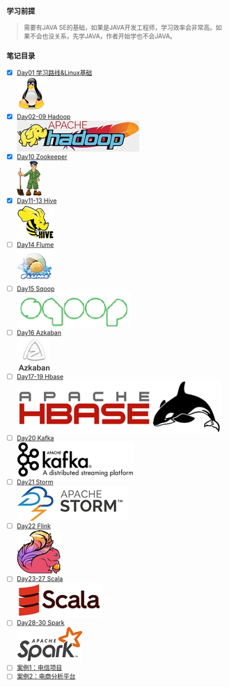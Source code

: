 ### 学习前提
> 需要有JAVA SE的基础，如果是JAVA开发工程师，学习效率会非常高。如果不会也没关系，先学JAVA，作者开始学也不会JAVA。
### 笔记目录
- [x] [Day01 学习路线&Linux基础](Day01学习路线&Linux/README.md)    
![](img/Linux.png)
- [x] [Day02-09 Hadoop](Hadoop笔记.md)  
![](img/hadoop-logo.jpg)
- [x] [Day10 Zookeeper](Day10Zookeeper/README.md)   
![](img/zookeeper_small.gif)
- [x] [Day11-13 Hive](Day11Hive/README.md)    
![](img/hive_logo_medium.jpg)   
- [ ] [Day14 Flume]()   
![](img/flume-logo.png)
- [ ] [Day15 Sqoop]()   
![](img/sqoop-logo.png)
- [ ] [Day16 Azkaban]()     
![](img/azkaban.jpg)
- [ ] [Day17-19 Hbase]()     
![](img/hbase_logo_with_orca_large.png)
- [ ] [Day20 Kafka]()     
![](img/kafka.png)
- [ ] [Day21 Storm]()     
![](img/storm.png)
- [ ] [Day22 Flink]()     
![](img/flink.jpg)
- [ ] [Day23-27 Scala]()     
![](img/Scala_logo.png)
- [ ] [Day28-30 Spark]()    
![](img/spark-logo-trademark.png)
- [ ] [案例1：电信项目]()
- [ ] [案例2：电商分析平台]()
